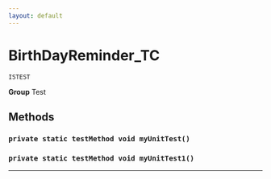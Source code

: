 ```yaml
---
layout: default
---
```

# BirthDayReminder_TC

`ISTEST`



**Group** Test

## Methods
### `private static testMethod void myUnitTest()`
### `private static testMethod void myUnitTest1()`
---
